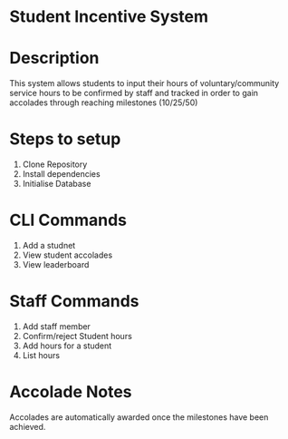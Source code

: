 # Student Incentive System

# Description
This system allows students to input their hours of voluntary/community service hours to be confirmed by staff and tracked in order to gain accolades through reaching milestones (10/25/50)

# Steps to setup
1. Clone Repository
2. Install dependencies
3. Initialise Database

# CLI Commands
1. Add a studnet
2. View student accolades
3. View leaderboard

# Staff Commands
1. Add staff member
2. Confirm/reject Student hours
3. Add hours for a student
4. List hours

# Accolade Notes
Accolades are automatically awarded once the milestones have been achieved.


